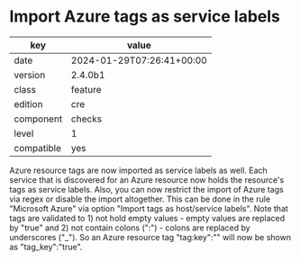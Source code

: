 [//]: # (werk v2)
# Import Azure tags as service labels

key        | value
---------- | ---
date       | 2024-01-29T07:26:41+00:00
version    | 2.4.0b1
class      | feature
edition    | cre
component  | checks
level      | 1
compatible | yes

Azure resource tags are now imported as service labels as well. Each service that is discovered for an Azure resource now holds the resource's tags as service labels.
Also, you can now restrict the import of Azure tags via regex or disable the import altogether. This can be done in the rule "Microsoft Azure" via option "Import tags as host/service labels".
Note that tags are validated to 1) not hold empty values - empty values are replaced by "true" and 2) not contain colons (":") - colons are replaced by underscores ("_"). So an Azure resource tag "tag:key":"" will now be shown as "tag_key":"true".
